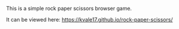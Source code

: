 This is a simple rock paper scissors browser game.

It can be viewed here: https://kvale17.github.io/rock-paper-scissors/
